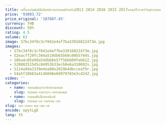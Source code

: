 ```yaml
---
title: เครื่องเล่นมัลติมีเดียหน้าจอรถยนต์สำหรับ2013 2014 2016 2015 2017แลนด์โรเวอร์วิทยุระบบแอนดรอยด์เครื่องเสียงสเตอริโอออโต้จีพีเอสรถยนต์มัลติมีเดีย
price: '93803.72'
price_original: '187607.45'
currency: THB
discount: 50%
rating: 4.5
volume: 63
image: S7bc34f8c3cf042e4af7ba33816822473m.jpg
images:
  - S7bc34f8c3cf042e4af7ba33816822473m.jpg
  - S2eacff29fc344a519db65b60c00b5744S.jpg
  - S8ba4c05e99a54dbb8e57f56bb09feb62Z.jpg
  - S2888251545c84953b33ecb8e6a310692s.jpg
  - S114a9da2339e4ea88e2029b4dbcceaf9r.jpg
  - S4a5f28663a4146048e68979783e3cd24Z.jpg
video: ''
categories:
  - name: รถยนต์และรถจักรยานยนต์
    slug: รถยนต-และรถจ-กรยานยนต
  - name: รถยนต์อิเล็กทรอนิกส์
    slug: รถยนต-เล-กทรอน-กส
slug: เคร-องเล-นม-ลต-เด
encode: opytLgE
lang: th
---
```

  